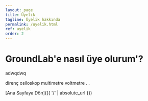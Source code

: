 ```yaml
---
layout: page
title: Üyelik
tagline: Üyelik hakkında
permalink: /uyelik.html
ref: uyelik
order: 2
---
```

<h1>GroundLab'e nasıl üye olurum'?</h1>
adwqdwq

direnç
osiloskop
multimetre
voltmetre
.
.


[Ana Sayfaya Dön]({{ '/' | absolute_url }})
